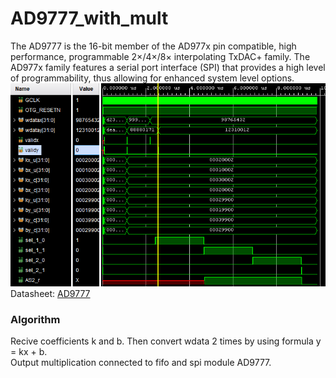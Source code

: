 # AD9777_with_mult
The AD9777 is the 16-bit member of the AD977x pin
compatible, high performance, programmable 2×/4×/8×
interpolating TxDAC+ family. The AD977x family features a
serial port interface (SPI) that provides a high level of
programmability, thus allowing for enhanced system level
options.
![alt text](image.png)
Datasheet: [AD9777](https://www.farnell.com/datasheets/2253179.pdf)
### Algorithm
Recive coefficients k and b. Then convert wdata 2 times by using formula y = kx + b.  
Output multiplication connected to fifo and spi module AD9777.